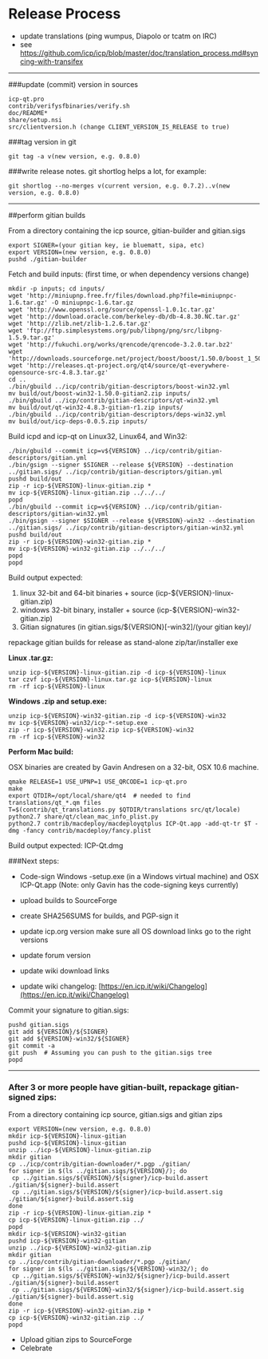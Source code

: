 Release Process
====================

* update translations (ping wumpus, Diapolo or tcatm on IRC)
* see https://github.com/icp/icp/blob/master/doc/translation_process.md#syncing-with-transifex

* * *

###update (commit) version in sources


	icp-qt.pro
	contrib/verifysfbinaries/verify.sh
	doc/README*
	share/setup.nsi
	src/clientversion.h (change CLIENT_VERSION_IS_RELEASE to true)

###tag version in git

	git tag -a v(new version, e.g. 0.8.0)

###write release notes. git shortlog helps a lot, for example:

	git shortlog --no-merges v(current version, e.g. 0.7.2)..v(new version, e.g. 0.8.0)

* * *

##perform gitian builds

 From a directory containing the icp source, gitian-builder and gitian.sigs
  
	export SIGNER=(your gitian key, ie bluematt, sipa, etc)
	export VERSION=(new version, e.g. 0.8.0)
	pushd ./gitian-builder

 Fetch and build inputs: (first time, or when dependency versions change)

	mkdir -p inputs; cd inputs/
	wget 'http://miniupnp.free.fr/files/download.php?file=miniupnpc-1.6.tar.gz' -O miniupnpc-1.6.tar.gz
	wget 'http://www.openssl.org/source/openssl-1.0.1c.tar.gz'
	wget 'http://download.oracle.com/berkeley-db/db-4.8.30.NC.tar.gz'
	wget 'http://zlib.net/zlib-1.2.6.tar.gz'
	wget 'ftp://ftp.simplesystems.org/pub/libpng/png/src/libpng-1.5.9.tar.gz'
	wget 'http://fukuchi.org/works/qrencode/qrencode-3.2.0.tar.bz2'
	wget 'http://downloads.sourceforge.net/project/boost/boost/1.50.0/boost_1_50_0.tar.bz2'
	wget 'http://releases.qt-project.org/qt4/source/qt-everywhere-opensource-src-4.8.3.tar.gz'
	cd ..
	./bin/gbuild ../icp/contrib/gitian-descriptors/boost-win32.yml
	mv build/out/boost-win32-1.50.0-gitian2.zip inputs/
	./bin/gbuild ../icp/contrib/gitian-descriptors/qt-win32.yml
	mv build/out/qt-win32-4.8.3-gitian-r1.zip inputs/
	./bin/gbuild ../icp/contrib/gitian-descriptors/deps-win32.yml
	mv build/out/icp-deps-0.0.5.zip inputs/

 Build icpd and icp-qt on Linux32, Linux64, and Win32:
  
	./bin/gbuild --commit icp=v${VERSION} ../icp/contrib/gitian-descriptors/gitian.yml
	./bin/gsign --signer $SIGNER --release ${VERSION} --destination ../gitian.sigs/ ../icp/contrib/gitian-descriptors/gitian.yml
	pushd build/out
	zip -r icp-${VERSION}-linux-gitian.zip *
	mv icp-${VERSION}-linux-gitian.zip ../../../
	popd
	./bin/gbuild --commit icp=v${VERSION} ../icp/contrib/gitian-descriptors/gitian-win32.yml
	./bin/gsign --signer $SIGNER --release ${VERSION}-win32 --destination ../gitian.sigs/ ../icp/contrib/gitian-descriptors/gitian-win32.yml
	pushd build/out
	zip -r icp-${VERSION}-win32-gitian.zip *
	mv icp-${VERSION}-win32-gitian.zip ../../../
	popd
	popd

  Build output expected:

  1. linux 32-bit and 64-bit binaries + source (icp-${VERSION}-linux-gitian.zip)
  2. windows 32-bit binary, installer + source (icp-${VERSION}-win32-gitian.zip)
  3. Gitian signatures (in gitian.sigs/${VERSION}[-win32]/(your gitian key)/

repackage gitian builds for release as stand-alone zip/tar/installer exe

**Linux .tar.gz:**

	unzip icp-${VERSION}-linux-gitian.zip -d icp-${VERSION}-linux
	tar czvf icp-${VERSION}-linux.tar.gz icp-${VERSION}-linux
	rm -rf icp-${VERSION}-linux

**Windows .zip and setup.exe:**

	unzip icp-${VERSION}-win32-gitian.zip -d icp-${VERSION}-win32
	mv icp-${VERSION}-win32/icp-*-setup.exe .
	zip -r icp-${VERSION}-win32.zip icp-${VERSION}-win32
	rm -rf icp-${VERSION}-win32

**Perform Mac build:**

  OSX binaries are created by Gavin Andresen on a 32-bit, OSX 10.6 machine.

	qmake RELEASE=1 USE_UPNP=1 USE_QRCODE=1 icp-qt.pro
	make
	export QTDIR=/opt/local/share/qt4  # needed to find translations/qt_*.qm files
	T=$(contrib/qt_translations.py $QTDIR/translations src/qt/locale)
	python2.7 share/qt/clean_mac_info_plist.py
	python2.7 contrib/macdeploy/macdeployqtplus ICP-Qt.app -add-qt-tr $T -dmg -fancy contrib/macdeploy/fancy.plist

 Build output expected: ICP-Qt.dmg

###Next steps:

* Code-sign Windows -setup.exe (in a Windows virtual machine) and
  OSX ICP-Qt.app (Note: only Gavin has the code-signing keys currently)

* upload builds to SourceForge

* create SHA256SUMS for builds, and PGP-sign it

* update icp.org version
  make sure all OS download links go to the right versions

* update forum version

* update wiki download links

* update wiki changelog: [https://en.icp.it/wiki/Changelog](https://en.icp.it/wiki/Changelog)

Commit your signature to gitian.sigs:

	pushd gitian.sigs
	git add ${VERSION}/${SIGNER}
	git add ${VERSION}-win32/${SIGNER}
	git commit -a
	git push  # Assuming you can push to the gitian.sigs tree
	popd

-------------------------------------------------------------------------

### After 3 or more people have gitian-built, repackage gitian-signed zips:

From a directory containing icp source, gitian.sigs and gitian zips

	export VERSION=(new version, e.g. 0.8.0)
	mkdir icp-${VERSION}-linux-gitian
	pushd icp-${VERSION}-linux-gitian
	unzip ../icp-${VERSION}-linux-gitian.zip
	mkdir gitian
	cp ../icp/contrib/gitian-downloader/*.pgp ./gitian/
	for signer in $(ls ../gitian.sigs/${VERSION}/); do
	 cp ../gitian.sigs/${VERSION}/${signer}/icp-build.assert ./gitian/${signer}-build.assert
	 cp ../gitian.sigs/${VERSION}/${signer}/icp-build.assert.sig ./gitian/${signer}-build.assert.sig
	done
	zip -r icp-${VERSION}-linux-gitian.zip *
	cp icp-${VERSION}-linux-gitian.zip ../
	popd
	mkdir icp-${VERSION}-win32-gitian
	pushd icp-${VERSION}-win32-gitian
	unzip ../icp-${VERSION}-win32-gitian.zip
	mkdir gitian
	cp ../icp/contrib/gitian-downloader/*.pgp ./gitian/
	for signer in $(ls ../gitian.sigs/${VERSION}-win32/); do
	 cp ../gitian.sigs/${VERSION}-win32/${signer}/icp-build.assert ./gitian/${signer}-build.assert
	 cp ../gitian.sigs/${VERSION}-win32/${signer}/icp-build.assert.sig ./gitian/${signer}-build.assert.sig
	done
	zip -r icp-${VERSION}-win32-gitian.zip *
	cp icp-${VERSION}-win32-gitian.zip ../
	popd

- Upload gitian zips to SourceForge
- Celebrate 
